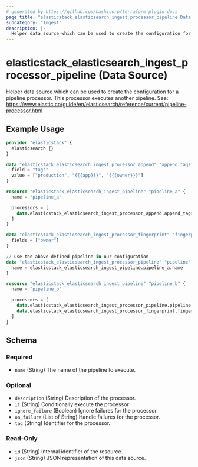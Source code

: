 ```yaml
---
# generated by https://github.com/hashicorp/terraform-plugin-docs
page_title: "elasticstack_elasticsearch_ingest_processor_pipeline Data Source - terraform-provider-elasticstack"
subcategory: "Ingest"
description: |-
  Helper data source which can be used to create the configuration for a pipeline processor. This processor executes another pipeline. See: https://www.elastic.co/guide/en/elasticsearch/reference/current/pipeline-processor.html
---
```


# elasticstack_elasticsearch_ingest_processor_pipeline (Data Source)

Helper data source which can be used to create the configuration for a pipeline processor. This processor executes another pipeline. See: https://www.elastic.co/guide/en/elasticsearch/reference/current/pipeline-processor.html

## Example Usage

```terraform
provider "elasticstack" {
  elasticsearch {}
}

data "elasticstack_elasticsearch_ingest_processor_append" "append_tags" {
  field = "tags"
  value = ["production", "{{{app}}}", "{{{owner}}}"]
}

resource "elasticstack_elasticsearch_ingest_pipeline" "pipeline_a" {
  name = "pipeline_a"

  processors = [
    data.elasticstack_elasticsearch_ingest_processor_append.append_tags.json
  ]
}

data "elasticstack_elasticsearch_ingest_processor_fingerprint" "fingerprint" {
  fields = ["owner"]
}

// use the above defined pipeline in our configuration
data "elasticstack_elasticsearch_ingest_processor_pipeline" "pipeline" {
  name = elasticstack_elasticsearch_ingest_pipeline.pipeline_a.name
}

resource "elasticstack_elasticsearch_ingest_pipeline" "pipeline_b" {
  name = "pipeline_b"

  processors = [
    data.elasticstack_elasticsearch_ingest_processor_pipeline.pipeline.json,
    data.elasticstack_elasticsearch_ingest_processor_fingerprint.fingerprint.json
  ]
}
```

<!-- schema generated by tfplugindocs -->
## Schema

### Required

- `name` (String) The name of the pipeline to execute.

### Optional

- `description` (String) Description of the processor.
- `if` (String) Conditionally execute the processor
- `ignore_failure` (Boolean) Ignore failures for the processor.
- `on_failure` (List of String) Handle failures for the processor.
- `tag` (String) Identifier for the processor.

### Read-Only

- `id` (String) Internal identifier of the resource.
- `json` (String) JSON representation of this data source.
